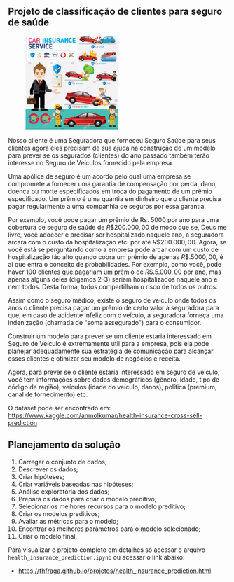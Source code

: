 
## Projeto de classificação de clientes para seguro de saúde

<figure>
  <img src="./imagens/insurance.jpg "  width="50%" height="50%" alt="Figura 1" />
</figure>

Nosso cliente é uma Seguradora que forneceu Seguro Saúde para seus clientes agora eles precisam de sua ajuda na construção de um modelo para prever se os segurados (clientes) do ano passado também terão interesse no Seguro de Veículos fornecido pela empresa.

Uma apólice de seguro é um acordo pelo qual uma empresa se compromete a fornecer uma garantia de compensação por perda, dano, doença ou morte especificados em troca do pagamento de um prêmio especificado. Um prêmio é uma quantia em dinheiro que o cliente precisa pagar regularmente a uma companhia de seguros por essa garantia.

Por exemplo, você pode pagar um prêmio de Rs. 5000 por ano para uma cobertura de seguro de saúde de $R\$ 200.000,00$ de modo que se, Deus me livre, você adoecer e precisar ser hospitalizado naquele ano, a seguradora arcará com o custo da hospitalização etc. por até $R\$ 200.000,00$. Agora, se você está se perguntando como a empresa pode arcar com um custo de hospitalização tão alto quando cobra um prêmio de apenas $R\$. 5000,00$, é aí que entra o conceito de probabilidades. Por exemplo, como você, pode haver 100 clientes que pagariam um prêmio de $R\$. 5.000,00$ por ano, mas apenas alguns deles (digamos 2-3) seriam hospitalizados naquele ano e nem todos. Desta forma, todos compartilham o risco de todos os outros.

Assim como o seguro médico, existe o seguro de veículo onde todos os anos o cliente precisa pagar um prêmio de certo valor à seguradora para que, em caso de acidente infeliz com o veículo, a seguradora forneça uma indenização (chamada de "soma assegurado") para o consumidor.

Construir um modelo para prever se um cliente estaria interessado em Seguro de Veículo é extremamente útil para a empresa, pois ela pode planejar adequadamente sua estratégia de comunicação para alcançar esses clientes e otimizar seu modelo de negócios e receita.

Agora, para prever se o cliente estaria interessado em seguro de veículo, você tem informações sobre dados demográficos (gênero, idade, tipo de código de região), veículos (idade do veículo, danos), política (premium, canal de fornecimento) etc.

O dataset pode ser encontrado em: https://www.kaggle.com/anmolkumar/health-insurance-cross-sell-prediction

## Planejamento da solução
1. Carregar o conjunto de dados;
2. Descrever os dados;
3. Criar hipóteses;
4. Criar variáveis baseadas nas hipóteses;
5. Análise exploratória dos dados;
6. Prepara os dados para criar o modelo preditivo;
7. Selecionar os melhores recursos para o modelo preditivo;
8. Criar os modelos preditivos;
9. Avaliar as métricas para o  modelo;
10. Encontrar os melhores parâmetros para o modelo selecionado;
11. Criar o modelo final.

Para visualizar o projeto completo em detalhes só acessar o arquivo `health_insurance_prediction.ipynb` ou acessar o link abaixo:

* https://fhfraga.github.io/projetos/health_insurance_prediction.html